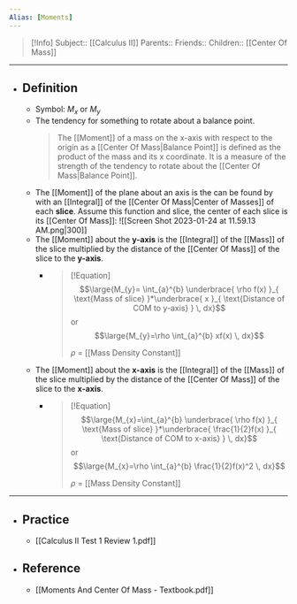 ```yaml
---
Alias: [Moments]
---
```

> [!Info]
> Subject:: [[Calculus II]]
> Parents:: 
> Friends:: 
> Children:: [[Center Of Mass]]
---
- ## Definition
	- Symbol: $M_{x}$ or $M_{y}$
	- The tendency for something to rotate about a balance point.
	  > The [[Moment]] of a mass on the x-axis with respect to the origin as a [[Center Of Mass|Balance Point]] is defined as the product of the mass and its x coordinate. It is a measure of the strength of the tendency to rotate about the [[Center Of Mass|Balance Point]].
	-  The [[Moment]] of the plane about an axis is the can be found by with an [[Integral]] of the [[Center Of Mass|Center of Masses]] of each **slice**. Assume this function and slice, the center of each slice is its [[Center Of Mass]]:
	  ![[Screen Shot 2023-01-24 at 11.59.13 AM.png|300]]
	- The [[Moment]] about the **y-axis** is the [[Integral]] of the [[Mass]] of the slice multiplied by the distance of the [[Center Of Mass]] of the slice to the **y-axis**.
		- > [!Equation]
		  > $$\large{M_{y}= \int_{a}^{b} \underbrace{ \rho f(x) }_{ \text{Mass of slice} }*\underbrace{ x }_{ \text{Distance of COM to y-axis} } \, dx}$$
		  > or 
		  > $$\large{M_{y}=\rho \int_{a}^{b} xf(x) \, dx}$$
		  > 
		  > $\rho$ = [[Mass Density Constant]]
	- The [[Moment]] about the **x-axis** is the [[Integral]] of the [[Mass]] of the slice multiplied by the distance of the [[Center Of Mass]] of the slice to the **x-axis**.
		- > [!Equation]
		  > $$\large{M_{x}=\int_{a}^{b} \underbrace{ \rho f(x) }_{ \text{Mass of slice} }*\underbrace{ \frac{1}{2}f(x) }_{ \text{Distance of COM to x-axis} } \, dx}$$
		  > or 
		  > $$\large{M_{x}=\rho \int_{a}^{b} \frac{1}{2}f(x)^2 \, dx}$$
		  > 
		  > $\rho$ = [[Mass Density Constant]]
---
- ## Practice
	- [[Calculus II Test 1 Review 1.pdf]]
- ## Reference
	- [[Moments And Center Of Mass - Textbook.pdf]]